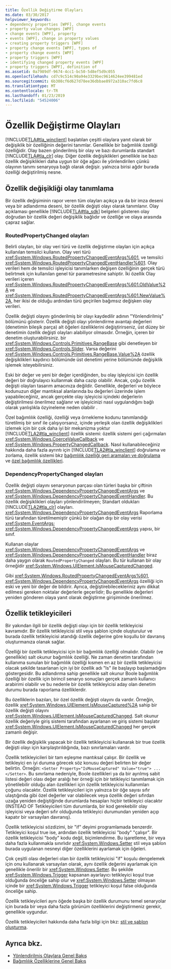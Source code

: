 ```yaml
---
title: Özellik Değiştirme Olayları
ms.date: 03/30/2017
helpviewer_keywords:
- dependency properties [WPF], change events
- property value changes [WPF]
- change events [WPF], property
- events [WPF], change in property values
- creating property triggers [WPF]
- property change events [WPF], types of
- property change events [WPF]
- property triggers [WPF]
- identifying changed property events [WPF]
- property triggers [WPF], definition of
ms.assetid: 0a7989df-9674-4cc1-bc50-5d8ef5d9c055
ms.openlocfilehash: cd7c9c514c90a94e3329bec9614624ee399481ed
ms.sourcegitcommit: 6b308cf6d627d78ee36dbbae8972a310ac7fd6c8
ms.translationtype: MT
ms.contentlocale: tr-TR
ms.lasthandoff: 01/23/2019
ms.locfileid: "54524006"
---
```

# <a name="property-change-events"></a>Özellik Değiştirme Olayları
[!INCLUDE[TLA#tla_winclient](../../../../includes/tlasharptla-winclient-md.md)] başlatılan çeşitli olaylara yanıt olarak bir değişiklik bir özelliğinin değerini tanımlar. Genellikle bir bağımlılık özelliği özelliğidir. Olay bazen gönderilmiş bir olay ve bazı durumlarda standart [!INCLUDE[TLA#tla_clr](../../../../includes/tlasharptla-clr-md.md)] olay. Diğer özellik değişiklikleri genellikle ise bazı özellik değişiklikleri daha uygun bir öğe ağacı ile yönlendirilen çünkü olayının tanımı senaryoya bağlı olarak değişir. yalnızca birisi ağdır burada özelliği değiştirilmiş nesne.  
  
## <a name="identifying-a-property-change-event"></a>Özellik değişikliği olay tanımlama  
 Bir özellik değişiminin rapor veren tüm olayları açıkça ya da bir imza deseni veya bir adlandırma deseni, bir özellik değişti olayı olarak tanımlanır. Olay açıklaması genellikle [!INCLUDE[TLA#tla_sdk](../../../../includes/tlasharptla-sdk-md.md)] belgeleri gösteren olay doğrudan bir özellik değeri değişiklik bağlıdır ve özelliğe ve olaya arasında çapraz sağlar.  
  
### <a name="routedpropertychanged-events"></a>RoutedPropertyChanged olayları  
 Belirli olayları, bir olay veri türü ve özellik değiştirme olayları için açıkça kullanılan temsilci kullanın. Olay veri türü <xref:System.Windows.RoutedPropertyChangedEventArgs%601>, ve temsilci <xref:System.Windows.RoutedPropertyChangedEventHandler%601>. Olay verileri hem de temsilci işleyicisi tanımlarken değişen özelliğinin gerçek türü belirtmek için kullanılan genel tür parametresine sahiptir. İki özellik Olay verileri içeren <xref:System.Windows.RoutedPropertyChangedEventArgs%601.OldValue%2A> ve <xref:System.Windows.RoutedPropertyChangedEventArgs%601.NewValue%2A>, her ikisi de olduğu ardından türü geçirilen bağımsız değişken olay verileri.  
  
 Özellik değişti olayını gönderilmiş bir olayı kaydedilir adının "Yönlendirilmiş" bölümünü gösterir. Özellik değişti olayı yönlendirme avantajı değerleri (denetimin bileşik parça) alt öğeleri özelliklerini değiştirirseniz, üst düzey bir denetimin özellik değişti olayları alabiliyor olmasıdır. Örneğin, içeren bir denetim oluşturabilirsiniz. bir <xref:System.Windows.Controls.Primitives.RangeBase> gibi denetleyen bir <xref:System.Windows.Controls.Slider>. Varsa değerini <xref:System.Windows.Controls.Primitives.RangeBase.Value%2A> özellik değişiklikleri kaydırıcı bölümünde üst denetimi yerine bölümünde değişiklik işlemek isteyebilirsiniz.  
  
 Eski bir değer ve yeni bir değer içerdiğinden, bu olay işleyicisi için özellik değeri bir doğrulayıcı kullanmak daha cazip olabilir. Ancak, çoğu özellik değişti olayları tasarım amacınıza değildir. Genellikle, değerleri ve böylece kodunuzun diğer mantıksal alanlarında bu değerleri üzerinde işlem yapabileceğiniz, ancak gerçekte olay işleyicisi içindeki değerlerin değiştirilmesi önerilmez sağlanır ve işleyicinizi nasıl uygulandığını bağlı olarak yanlışlıkla özyineleme neden olabilir .  
  
 Özel bağımlılık özelliği, özelliği veya örnekleme kodunu tanımlandığı türetilmiş bir sınıf ile çalışıyorsanız, içinde yerleşik olan özellik değişiklikleri izlemek için bir çok daha iyi bir mekanizma yoktur [!INCLUDE[TLA2#tla_winclient](../../../../includes/tla2sharptla-winclient-md.md)] özellik sistemi: özellik sistemi geri çağırmaları <xref:System.Windows.CoerceValueCallback> ve <xref:System.Windows.PropertyChangedCallback>. Nasıl kullanabileceğiniz hakkında daha fazla ayrıntı için [!INCLUDE[TLA2#tla_winclient](../../../../includes/tla2sharptla-winclient-md.md)] doğrulama ve zorlama, özellik sistemi bkz [bağımlılık özelliği geri aramaları ve doğrulama](../../../../docs/framework/wpf/advanced/dependency-property-callbacks-and-validation.md) ve [özel bağımlılık özellikleri](../../../../docs/framework/wpf/advanced/custom-dependency-properties.md).  
  
### <a name="dependencypropertychanged-events"></a>DependencyPropertyChanged olayları  
 Özellik değişti olayını senaryonun parçası olan türleri başka bir çiftinin <xref:System.Windows.DependencyPropertyChangedEventArgs> ve <xref:System.Windows.DependencyPropertyChangedEventHandler>. Bu özellik değişiklikleri olayları yönlendirilmeyen; Standart oldukları [!INCLUDE[TLA2#tla_clr](../../../../includes/tla2sharptla-clr-md.md)] olayları. <xref:System.Windows.DependencyPropertyChangedEventArgs> Raporlama türü tarafından türetilmemiştir çünkü bir olağan dışı bir olay verisi <xref:System.EventArgs>; <xref:System.Windows.DependencyPropertyChangedEventArgs> yapısı, bir sınıf.  
  
 Kullanan olaylar <xref:System.Windows.DependencyPropertyChangedEventArgs> ve <xref:System.Windows.DependencyPropertyChangedEventHandler> biraz daha yaygın olarak `RoutedPropertyChanged` olayları. Bu tür kullanan bir olay örneğidir <xref:System.Windows.UIElement.IsMouseCapturedChanged>.  
  
 Gibi <xref:System.Windows.RoutedPropertyChangedEventArgs%601>, <xref:System.Windows.DependencyPropertyChangedEventArgs> özelliği için eski ve yeni bir değer de bildirir. Ayrıca, değiştirebilecekleriniz aynı dikkat edilmesi gereken noktalar değerlerle geçerlidir; Bu genellikle değerleri yeniden gönderen olaya yanıt olarak değiştirme girişiminde önerilmez.  
  
## <a name="property-triggers"></a>Özellik tetikleyicileri  
 Bir yakından ilgili bir özellik değişti olayı için bir özellik tetikleyicisi kavramıdır. Bir özellik tetikleyicisi stil veya şablon içinde oluşturulur ve burada özellik tetikleyicisi atandığı özellik değerine göre koşullu bir davranış oluşturmanıza olanak sağlar.  
  
 Özelliği bir özellik tetikleyicisi için bir bağımlılık özelliği olmalıdır. Olabilir (ve genellikle) salt okunur bağımlılık özelliği. Ne zaman denetim tarafından kullanıma sunulan bir bağımlılık özelliği kısmen en az bir özellik tetikleyicisi olacak şekilde tasarlanan için iyi bir özellik adı "Is" ile başlayıp başlamadığını göstergesidir. Bu adlandırma sahip genellikle salt okunur Boole bağımlılık özelliği bir özellik için birincil senaryo sonuçları gerçek zamanlı kullanıcı arabirimi olabilir ve bu nedenle bir özellik tetikleyicisi aday olan denetim durumu burada raporlama özelliklerdir.  
  
 Bu özelliklerin bazıları, bir özel özellik değişti olayını da vardır. Örneğin, özellik <xref:System.Windows.UIElement.IsMouseCaptured%2A> sahip bir özellik değişti olayını <xref:System.Windows.UIElement.IsMouseCapturedChanged>. Salt okunur özellik değeriyle giriş sistemi tarafından ayarlanan ve giriş sistemi başlatır <xref:System.Windows.UIElement.IsMouseCapturedChanged> her gerçek zamanlı değişir.  
  
 Bir özellik değişiklik yapacak bir özellik tetikleyicisi kullanarak bir true özellik değişti olayı için karşılaştırıldığında, bazı sınırlamaları vardır.  
  
 Özellik tetikleyicileri bir tam eşleşme mantıksal çalışır. Bir özellik ve tetikleyici en iyi duruma görecek söz konusu değeri belirten bir değer belirtin. Örneğin: `<Setter Property="IsMouseCaptured" Value="true"> ... </Setter>`. Bu sınırlama nedeniyle, Boole özellikleri ya da bir ayrılmış sabit listesi değeri olası değer aralığı her örneği için bir tetikleyici tanımlamak için yönetilebilir olduğu alan özellikleri için özellik tetikleyicisi kullanımları çoğunu olacaktır. Özellik tetikleyicileri için yalnızca bir öğe sayısı sıfır ulaştığında gibi özel değerler var olabilecek veya özellik değeri sıfırdan uzağa yeniden değiştiğinde durumlarda hesapları hiçbir tetikleyici olacaktır (INSTEAD OF Tetikleyicileri tüm durumlarda, bir kod gerekebilir olay işleyicisi veya değeri sıfır olduğunda tetikleyici durumundan yeniden açıp kapatır bir varsayılan davranış).  
  
 Özellik tetikleyicisi sözdizimi, bir "if" deyimi programlamada benzerdir. Tetikleyici koşul true ise, ardından özellik tetikleyicisi "body" "çalışır". Bir özellik tetikleyicisi "body" kodu değil, biçimlendirme. Bu işaretleme, bir veya daha fazla kullanmakla sınırlıdır <xref:System.Windows.Setter> stil veya şablon burada uygulanan nesneyi diğer özelliklerini ayarlamak için öğeleri.  
  
 Çok çeşitli olası değerleri olan bir özellik tetikleyicisi "if" koşulu dengelemek için onu kullanarak varsayılan olarak, aynı özellik değerini ayarlamak için genellikle önerilir bir <xref:System.Windows.Setter>. Bu şekilde <xref:System.Windows.Trigger> kapsanan ayarlayıcı tetikleyici koşul true olduğunda önceliğe sahip olur ve <xref:System.Windows.Setter> olmayan içinde bir <xref:System.Windows.Trigger> tetikleyici koşul false olduğunda önceliğe sahip.  
  
 Özellik tetikleyicileri aynı öğede başka bir özellik durumunu temel senaryolar için burada bir veya daha fazla görünüm özelliklerini değiştirmeniz gerekir, genellikle uygundur.  
  
 Özellik tetikleyicileri hakkında daha fazla bilgi için bkz: [stil ve şablon oluşturma](../../../../docs/framework/wpf/controls/styling-and-templating.md).  
  
## <a name="see-also"></a>Ayrıca bkz.
- [Yönlendirilmiş Olaylara Genel Bakış](../../../../docs/framework/wpf/advanced/routed-events-overview.md)
- [Bağımlılık Özelliklerine Genel Bakış](../../../../docs/framework/wpf/advanced/dependency-properties-overview.md)
